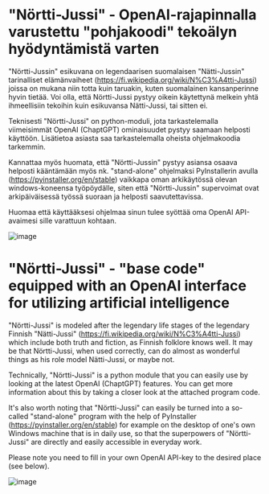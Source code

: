 # "Nörtti-Jussi" - OpenAI-rajapinnalla varustettu "pohjakoodi" tekoälyn hyödyntämistä varten

"Nörtti-Jussin" esikuvana on legendaarisen suomalaisen "Nätti-Jussin" tarinalliset elämänvaiheet (https://fi.wikipedia.org/wiki/N%C3%A4tti-Jussi) joissa on mukana niin totta kuin taruakin, kuten suomalainen kansanperinne hyvin tietää. Voi olla, että Nörtti-Jussi pystyy oikein käytettynä melkein yhtä ihmeellisiin tekoihin kuin esikuvansa Nätti-Jussi, tai sitten ei. 

Teknisesti "Nörtti-Jussi" on python-moduli, jota tarkastelemalla viimeisimmät OpenAI (ChaptGPT) ominaisuudet pystyy saamaan helposti käyttöön. Lisätietoa asiasta saa tarkastelemalla oheista ohjelmakoodia tarkemmin. 

Kannattaa myös huomata, että "Nörtti-Jussin" pystyy asiansa osaava helposti kääntämään myös nk. "stand-alone" ohjelmaksi PyInstallerin avulla (https://pyinstaller.org/en/stable) vaikkapa oman arkikäytössä olevan windows-koneensa työpöydälle, siten että "Nörtti-Jussin" supervoimat ovat arkipäiväisessä työssä suoraan ja helposti saavutettavissa.  

Huomaa että käyttääksesi ohjelmaa sinun tulee syöttää oma OpenAI API-avaimesi sille varattuun kohtaan.

![image](https://user-images.githubusercontent.com/70188307/221369244-32511cf1-51a7-47c8-b42d-185246a4f5c0.png)



# "Nörtti-Jussi" - "base code" equipped with an OpenAI interface for utilizing artificial intelligence

"Nörtti-Jussi" is modeled after the legendary life stages of the legendary Finnish "Nätti-Jussi" (https://fi.wikipedia.org/wiki/N%C3%A4tti-Jussi) which include both truth and fiction, as Finnish folklore knows well. It may be that Nörtti-Jussi, when used correctly, can do almost as wonderful things as his role model Nätti-Jussi, or maybe not.

Technically, "Nörtti-Jussi" is a python module that you can easily use by looking at the latest OpenAI (ChaptGPT) features. You can get more information about this by taking a closer look at the attached program code.

It's also worth noting that "Nörtti-Jussi" can easily be turned into a so-called "stand-alone" program with the help of PyInstaller (https://pyinstaller.org/en/stable) for example on the desktop of one's own Windows machine that is in daily use, so that the superpowers of "Nörtti-Jussi" are directly and easily accessible in everyday work.

Please note you need to fill in your own OpenAI API-key to the desired place (see below). 

![image](https://user-images.githubusercontent.com/70188307/221369429-f2909258-721c-496f-9e75-2ba2aeaf7250.png)



